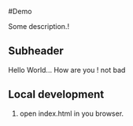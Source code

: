 #Demo

Some description.!

## Subheader

Hello World...
How are you !
not bad 

## Local development 

1. open index.html in you browser.

